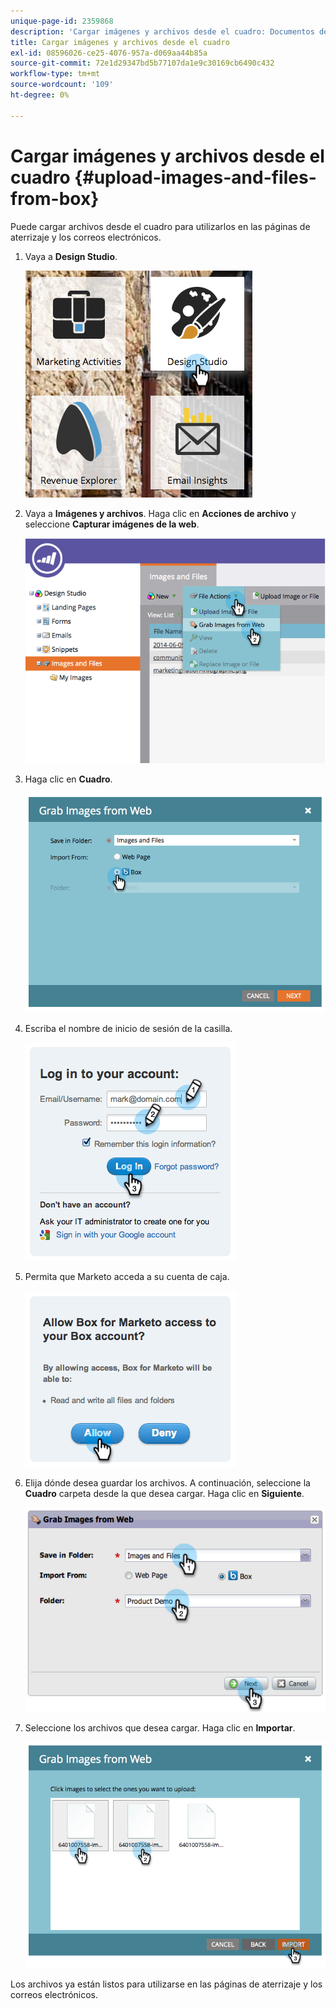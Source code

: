 ```yaml
---
unique-page-id: 2359868
description: 'Cargar imágenes y archivos desde el cuadro: Documentos de Marketo: Documentación del producto'
title: Cargar imágenes y archivos desde el cuadro
exl-id: 08596026-ce25-4076-957a-d069aa44b85a
source-git-commit: 72e1d29347bd5b77107da1e9c30169cb6490c432
workflow-type: tm+mt
source-wordcount: '109'
ht-degree: 0%

---
```


# Cargar imágenes y archivos desde el cuadro {#upload-images-and-files-from-box}

Puede cargar archivos desde el cuadro para utilizarlos en las páginas de aterrizaje y los correos electrónicos.

1. Vaya a **Design Studio**.

   ![](assets/designstudio-3.png)

1. Vaya a **Imágenes y archivos**. Haga clic en **Acciones de archivo** y seleccione **Capturar imágenes de la web**.

   ![](assets/image2014-9-16-12-3a50-3a40.png)

1. Haga clic en **Cuadro**.

   ![](assets/image2014-9-16-12-3a50-3a56.png)

1. Escriba el nombre de inicio de sesión de la casilla.

   ![](assets/image2014-9-16-12-3a51-3a10.png)

1. Permita que Marketo acceda a su cuenta de caja.

   ![](assets/image2014-9-16-12-3a51-3a28.png)

1. Elija dónde desea guardar los archivos. A continuación, seleccione la **Cuadro** carpeta desde la que desea cargar. Haga clic en **Siguiente**.

   ![](assets/image2014-9-16-12-3a51-3a59.png)

1. Seleccione los archivos que desea cargar. Haga clic en **Importar**.

   ![](assets/image2014-9-16-12-3a52-3a15.png)

Los archivos ya están listos para utilizarse en las páginas de aterrizaje y los correos electrónicos.
